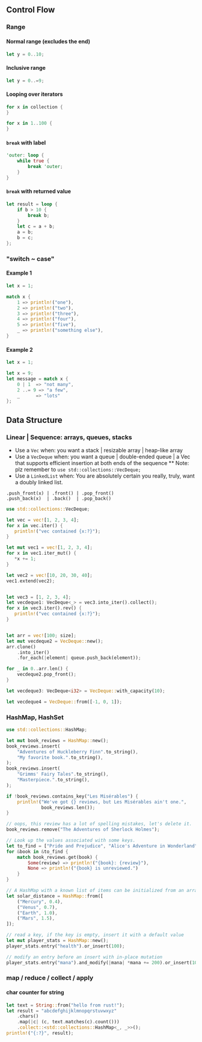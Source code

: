 ## Control Flow

### Range

#### Normal range (excludes the end)
``` rust
let y = 0..10;
```

#### Inclusive range
``` rust
let y = 0..=9;
```


#### Looping over iterators
```rust
for x in collection {
}	
```
```rust
for x in 1..100 {
}
```


#### `break` with label
```rust
'outer: loop {
    while true {
        break 'outer;
    }
}
```

#### `break` with returned value
```rust
let result = loop {
    if b > 10 {
        break b;
    }
    let c = a + b;
    a = b;
    b = c;
};
```

### "switch ~ case"

#### Example 1
```rust
let x = 1;

match x {
    1 => println!("one"),
    2 => println!("two"),
    3 => println!("three"),
    4 => println!("four"),
    5 => println!("five"),
    _ => println!("something else"),
}
```


#### Example 2
```rust
let x = 1;

let x = 9;
let message = match x {
    0 | 1  => "not many",
    2 ..= 9 => "a few",
    _      => "lots"
};
```

## Data Structure

### Linear | Sequence: arrays, queues, stacks
* Use a `Vec` when: you want a stack | resizable array | heap-like array
* Use a `VecDeque` when: you want a queue | double-ended queue |  a Vec that supports efficient insertion at both ends of the sequence
** Note: plz remember to `use std::collections::VecDeque;`
* Use a `LinkedList` when: You are absolutely certain you really, truly, want a doubly linked list.

```
.push_front(x) | .front() | .pop_front()
.push_back(x)  | .back()  | .pop_back()
```

```rust
use std::collections::VecDeque;

let vec = vec![1, 2, 3, 4];
for x in vec.iter() {
   println!("vec contained {x:?}");
}

let mut vec1 = vec![1, 2, 3, 4];
for x in vec1.iter_mut() {
   *x += 1;
}

let vec2 = vec![10, 20, 30, 40];
vec1.extend(vec2);


let vec3 = [1, 2, 3, 4];
let vecdeque1: VecDeque<_> = vec3.into_iter().collect();
for x in vec3.iter().rev() {
   println!("vec contained {x:?}");
}


let arr = vec![100; size];
let mut vecdeque2 = VecDeque::new();
arr.clone()
    .into_iter()
    .for_each(|element| queue.push_back(element));

for _ in 0..arr.len() {
    vecdeque2.pop_front();
}

let vecdeque3: VecDeque<i32> = VecDeque::with_capacity(10);

let vecdeque4 = VecDeque::from([-1, 0, 1]);

```

### HashMap, HashSet
```rust
use std::collections::HashMap;

let mut book_reviews = HashMap::new();
book_reviews.insert(
    "Adventures of Huckleberry Finn".to_string(),
    "My favorite book.".to_string(),
);
book_reviews.insert(
    "Grimms' Fairy Tales".to_string(),
    "Masterpiece.".to_string(),
);

if !book_reviews.contains_key("Les Misérables") {
    println!("We've got {} reviews, but Les Misérables ain't one.",
             book_reviews.len());
}

// oops, this review has a lot of spelling mistakes, let's delete it.
book_reviews.remove("The Adventures of Sherlock Holmes");

// Look up the values associated with some keys.
let to_find = ["Pride and Prejudice", "Alice's Adventure in Wonderland"];
for &book in &to_find {
    match book_reviews.get(book) {
        Some(review) => println!("{book}: {review}"),
        None => println!("{book} is unreviewed.")
    }
}

// A HashMap with a known list of items can be initialized from an array:
let solar_distance = HashMap::from([
    ("Mercury", 0.4),
    ("Venus", 0.7),
    ("Earth", 1.0),
    ("Mars", 1.5),
]);

// read a key, if the key is empty, insert it with a default value
let mut player_stats = HashMap::new();
player_stats.entry("health").or_insert(100);

// modify an entry before an insert with in-place mutation
player_stats.entry("mana").and_modify(|mana| *mana += 200).or_insert(100);

```

### map / reduce / collect / apply 
#### char counter for string
```rust
let text = String::from("hello from rust!");
let result = "abcdefghijklmnopqrstuvwxyz"
    .chars()
    .map(|c| (c, text.matches(c).count()))
    .collect::<std::collections::HashMap<_, _>>();
println!("{:?}", result);
 ```
